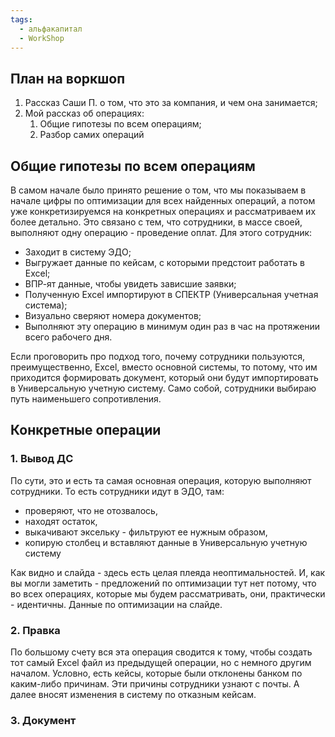 ```yaml
---
tags:
  - альфакапитал
  - WorkShop
---
```

## План на воркшоп
1. Рассказ Саши П. о том, что это за компания, и чем она занимается;
2. Мой рассказ об операциях:
	1. Общие гипотезы по всем операциям;
	2. Разбор самих операций

## Общие гипотезы по всем операциям
В самом начале было принято решение о том, что мы показываем в начале цифры по оптимизации для всех найденных операций, а потом уже конкретизируемся на конкретных операциях и рассматриваем их более детально.
Это связано с тем, что сотрудники, в массе своей, выполняют одну операцию - проведение оплат. Для этого сотрудник:
- Заходит в систему ЭДО; 
- Выгружает данные по кейсам, с которыми предстоит работать в Excel;
- ВПР-ят данные, чтобы увидеть зависшие заявки;
- Полученную Excel импортируют в СПЕКТР (Универсальная учетная система);
- Визуально сверяют номера документов;
- Выполняют эту операцию в минимум один раз в час на протяжении всего рабочего дня.

Если проговорить про подход того, почему сотрудники пользуются, преимущественно, Excel, вместо основной системы, то потому, что им приходится формировать документ, который они будут импортировать в Универсальную учетную систему. Само собой, сотрудники выбираю путь наименьшего сопротивления.

## Конкретные операции
### 1. Вывод ДС
По сути, это и есть та самая основная операция, которую выполняют сотрудники. 
То есть сотрудники идут в ЭДО, там: 
- проверяют, что не отозвалось, 
- находят остаток, 
- выкачивают эксельку - фильтруют ее нужным образом, 
- копирую столбец и вставляют данные в Универсальную учетную систему

Как видно и слайда - здесь есть целая плеяда неоптимальностей. И, как вы могли заметить - предложений по оптимизации тут нет потому, что во всех операциях, которые мы будем рассматривать, они, практически - идентичны. 
Данные по оптимизации на слайде.

### 2. Правка
По большому счету вся эта операция сводится к тому, чтобы создать тот самый Excel файл из предыдущей операции, но с немного другим началом. 
Условно, есть кейсы, которые были отклонены банком по каким-либо причинам. Эти причины сотрудники узнают с почты.
А далее вносят изменения в систему по отказным кейсам.

### 3. Документ
